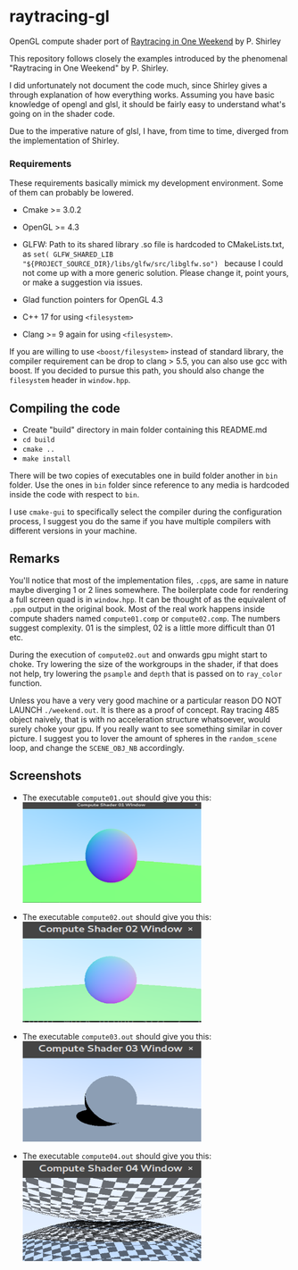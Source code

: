 # raytracing-gl
OpenGL compute shader port of 
[Raytracing in One Weekend](https://raytracing.github.io/books/RayTracingInOneWeekend.html) by P. Shirley

This repository follows closely the examples introduced by the 
phenomenal "Raytracing in One Weekend" by P. Shirley.

I did unfortunately not document the code much, since Shirley gives a through
explanation of how everything works. Assuming you have basic knowledge of
opengl and glsl, it should be fairly easy to understand what's going on in the
shader code.

Due to the imperative nature of glsl, I have, from time to time, diverged from
the implementation of Shirley.

### Requirements

These requirements basically mimick my development environment. Some of them can
probably be lowered.

- Cmake >= 3.0.2
- OpenGL >= 4.3
- GLFW: Path to its shared library .so file is hardcoded to CMakeLists.txt, as
  `set( GLFW_SHARED_LIB "${PROJECT_SOURCE_DIR}/libs/glfw/src/libglfw.so") `
  because I could not come up with a more generic solution. Please change it,
  point yours, or make a suggestion via issues.

- Glad function pointers for OpenGL 4.3
- C++ 17 for using `<filesystem>`
- Clang >= 9 again for using `<filesystem>`. 

If you are willing to use `<boost/filesystem>` instead of standard library,
the compiler requirement can be drop to clang > 5.5, you can also use gcc with
boost. If you decided to pursue this path, you should also change the
`filesystem` header in `window.hpp`.

## Compiling the code

- Create "build" directory in main folder containing this README.md
- `cd build`
- `cmake ..`
- `make install`

There will be two copies of executables one in build folder another in `bin`
folder.
Use the ones in `bin` folder since reference to any media is hardcoded inside
the code with respect to `bin`.

I use `cmake-gui` to specifically select the compiler during the configuration
process, I suggest you do the same if you have multiple compilers with
different versions in your machine.

## Remarks

You'll notice that most of the implementation files, `.cpp`s, are same in nature
maybe diverging 1 or 2 lines somewhere. The boilerplate code for rendering a
full screen quad is in `window.hpp`. It can be thought of as the equivalent of
`.ppm` output in the original book.
Most of the real work happens inside compute shaders named `compute01.comp` or
`compute02.comp`. The numbers suggest complexity. 01 is the simplest, 02 is a
little more difficult than 01 etc. 

During the execution of `compute02.out` and onwards gpu might start to choke.
Try lowering the size of the workgroups in the shader, if that does not help,
try lowering the `psample` and `depth` that is passed on to `ray_color`
function.

Unless you have a very very good machine or a particular reason DO NOT LAUNCH
`./weekend.out`. It is there as a proof of concept. Ray tracing 485 object
naively, that is with no acceleration structure whatsoever, would surely choke
your gpu. If you really want to see something similar in cover picture. I
suggest you to lover the amount of spheres in the `random_scene` loop, and
change the `SCENE_OBJ_NB` accordingly.

## Screenshots

- The executable `compute01.out` should give you this:
  <img src="bin/media/screenshots/compute01.png" width="320" height="180"/>

- The executable `compute02.out` should give you this:
  <img src="bin/media/screenshots/compute02.png" width="320" height="180"/>

- The executable `compute03.out` should give you this:
  <img src="bin/media/screenshots/compute03.png" width="320" height="180"/>

- The executable `compute04.out` should give you this:
  <img src="bin/media/screenshots/compute04.png" width="320" height="180"/>

